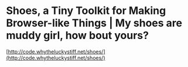 <!--
id: 7270865
link: http://tumblr.atmos.org/post/7270865/shoes-a-tiny-toolkit-for-making-browser-like-things
slug: shoes-a-tiny-toolkit-for-making-browser-like-things
date: Tue Jul 31 2007 08:26:53 GMT-0700 (PDT)
publish: 2007-07-031
tags: 
title: Shoes, a Tiny Toolkit for Making Browser-like Things | My shoes are muddy girl, how bout yours?
-->


Shoes, a Tiny Toolkit for Making Browser-like Things | My shoes are muddy girl, how bout yours?
===============================================================================================

[http://code.whytheluckystiff.net/shoes/](http://code.whytheluckystiff.net/shoes/)

